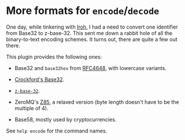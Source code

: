 # More formats for `encode`/`decode`

One day, while tinkering with [Iroh](https://iroh.computer), I had a
need to convert one identifier from Base32 to z-base-32.  This sent me
down a rabbit hole of all the binary-to-text encoding schemes.  It turns
out, there are quite a few out there.

This plugin provides the following ones:

- Base32 and `base32hex` from [RFC4648][rfc4648], with lowercase
  variants.

- [Crockford's Base32][crockford].

- [`z-base-32`][z32].

- ZeroMQ's [Z85][z85], a relaxed version (byte length doesn't have to be
  the multiple of 4).

- Base58, mostly used by cryptocurrencies.

See `help encode` for the command names.


[rfc4648]: https://datatracker.ietf.org/doc/html/rfc4648#section-6
[crockford]: https://www.crockford.com/base32.html
[z32]: https://philzimmermann.com/docs/human-oriented-base-32-encoding.txt
[z85]: https://rfc.zeromq.org/spec/32/
